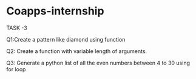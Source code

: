 # Coapps-internship

TASK -3

Q1:Create a pattern like diamond using function

Q2: Create a function with variable length of arguments.

Q3: Generate a python list of all the even numbers between 4 to 30 using for loop
